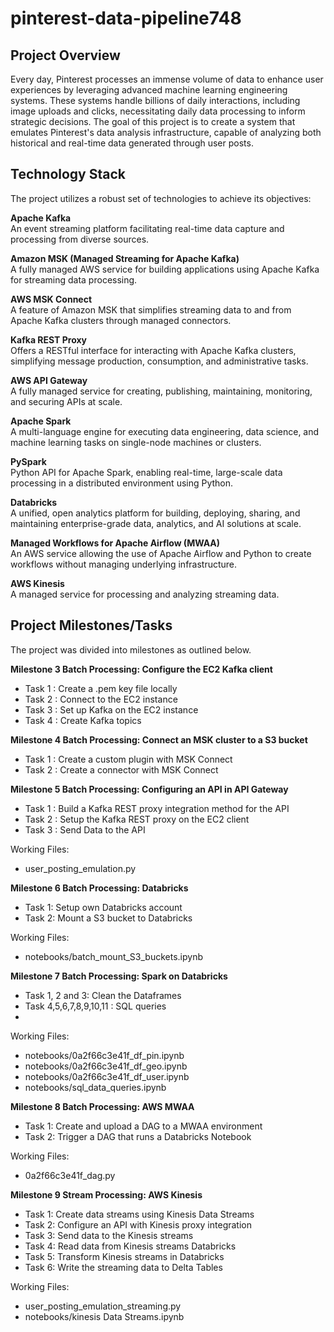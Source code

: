# pinterest-data-pipeline748


## Project Overview

Every day, Pinterest processes an immense volume of data to enhance user experiences by leveraging advanced machine learning engineering systems. These systems handle billions of daily interactions, including image uploads and clicks, necessitating daily data processing to inform strategic decisions. The goal of this project is to create a system that emulates Pinterest's data analysis infrastructure, capable of analyzing both historical and real-time data generated through user posts.

## Technology Stack

The project utilizes a robust set of technologies to achieve its objectives:

**Apache Kafka**<br>
An event streaming platform facilitating real-time data capture and processing from diverse sources.

**Amazon MSK (Managed Streaming for Apache Kafka)**<br>
A fully managed AWS service for building applications using Apache Kafka for streaming data processing.

**AWS MSK Connect**<br>
A feature of Amazon MSK that simplifies streaming data to and from Apache Kafka clusters through managed connectors.

**Kafka REST Proxy**<br>
Offers a RESTful interface for interacting with Apache Kafka clusters, simplifying message production, consumption, and administrative tasks.

**AWS API Gateway**<br>
A fully managed service for creating, publishing, maintaining, monitoring, and securing APIs at scale.

**Apache Spark**<br>
A multi-language engine for executing data engineering, data science, and machine learning tasks on single-node machines or clusters.

**PySpark**<br>
Python API for Apache Spark, enabling real-time, large-scale data processing in a distributed environment using Python.

**Databricks**<br>
A unified, open analytics platform for building, deploying, sharing, and maintaining enterprise-grade data, analytics, and AI solutions at scale.

**Managed Workflows for Apache Airflow (MWAA)**<br>
An AWS service allowing the use of Apache Airflow and Python to create workflows without managing underlying infrastructure.

**AWS Kinesis**<br>
A managed service for processing and analyzing streaming data.<br>

## Project Milestones/Tasks
The project was divided into milestones as outlined below.

**Milestone 3 Batch Processing: Configure the EC2 Kafka client**
- Task 1 : Create a .pem key file locally
- Task 2 : Connect to the EC2 instance
- Task 3 : Set up Kafka on the EC2 instance
- Task 4 : Create Kafka topics
  
**Milestone 4 Batch Processing: Connect an MSK cluster to a S3 bucket**
- Task 1 : Create a custom plugin with MSK Connect
- Task 2 : Create a connector with MSK Connect
  
**Milestone 5 Batch Processing: Configuring an API in API Gateway**
- Task 1 : Build a Kafka REST proxy integration method for the API
- Task 2 : Setup the Kafka REST proxy on the EC2 client
- Task 3 : Send Data to the API

Working Files:
- user_posting_emulation.py

**Milestone 6 Batch Processing: Databricks**
- Task 1: Setup own Databricks account
- Task 2: Mount a S3 bucket to Databricks

Working Files:
- notebooks/batch_mount_S3_buckets.ipynb
  
**Milestone 7 Batch Processing: Spark on Databricks**
- Task 1, 2 and 3: Clean the Dataframes
- Task 4,5,6,7,8,9,10,11 : SQL queries
- 
Working Files:
- notebooks/0a2f66c3e41f_df_pin.ipynb
- notebooks/0a2f66c3e41f_df_geo.ipynb
- notebooks/0a2f66c3e41f_df_user.ipynb
- notebooks/sql_data_queries.ipynb

**Milestone 8 Batch Processing: AWS MWAA**
- Task 1: Create and upload a DAG to a MWAA environment
- Task 2: Trigger a DAG that runs a Databricks Notebook
  
Working Files:
- 0a2f66c3e41f_dag.py

**Milestone 9 Stream Processing: AWS Kinesis**
- Task 1: Create data streams using Kinesis Data Streams
- Task 2: Configure an API with Kinesis proxy integration
- Task 3: Send data to the Kinesis streams
- Task 4: Read data from Kinesis streams Databricks
- Task 5: Transform Kinesis streams in Databricks
- Task 6: Write the streaming data to Delta Tables

Working Files:
- user_posting_emulation_streaming.py
- notebooks/kinesis Data Streams.ipynb
